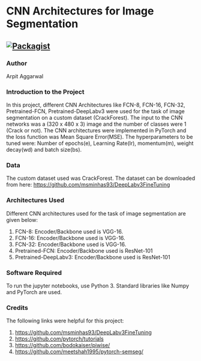 # CNN Architectures for Image Segmentation

[![Packagist](https://img.shields.io/packagist/l/doctrine/orm.svg)](LICENSE.md)
---


### Author
Arpit Aggarwal


### Introduction to the Project
In this project, different CNN Architectures like FCN-8, FCN-16, FCN-32, Pretrained-FCN, Pretrained-DeepLabv3 were used for the task of image segmentation on a custom dataset (CrackForest). The input to the CNN networks was a (320 x 480 x 3) image and the number of classes were 1 (Crack or not). The CNN architectures were implemented in PyTorch and the loss function was Mean Square Error(MSE). The hyperparameters to be tuned were: Number of epochs(e), Learning Rate(lr), momentum(m), weight decay(wd) and batch size(bs). 


### Data
The custom dataset used was CrackForest. The dataset can be downloaded from here: https://github.com/msminhas93/DeepLabv3FineTuning


### Architectures Used
Different CNN architectures used for the task of image segmentation are given below:

1. FCN-8: Encoder/Backbone used is VGG-16.
2. FCN-16: Encoder/Backbone used is VGG-16.
3. FCN-32: Encoder/Backbone used is VGG-16.
4. Pretrained-FCN: Encoder/Backbone used is ResNet-101
5. Pretrained-DeepLabv3: Encoder/Backbone used is ResNet-101


### Software Required
To run the jupyter notebooks, use Python 3. Standard libraries like Numpy and PyTorch are used.


### Credits
The following links were helpful for this project:
1. https://github.com/msminhas93/DeepLabv3FineTuning
2. https://github.com/pytorch/tutorials
3. https://github.com/bodokaiser/piwise/
4. https://github.com/meetshah1995/pytorch-semseg/
